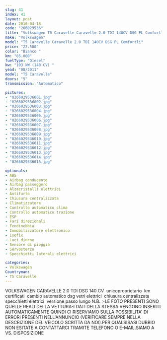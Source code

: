 ```yaml
---
slug: 41
index: 41
layout: post
date: 2016-04-18
code: "266029536"
title: "Volkswagen T5 Caravelle Caravelle 2.0 TDI 140CV DSG PL Comfortli"
make: "Volkswagen"
model: "T5 Caravelle Caravelle 2.0 TDI 140CV DSG PL Comfortli"
price: "22.500"
color: "Bianco "
km: "85.000"
fuelType: "Diesel"
kw: "103 kW (140 CV) "
yead: "08/2011"
model: "T5 Caravelle"
doors: "5"
transmission: "Automatico"

pictures:
- "0266029536001.jpg"
- "0266029536002.jpg"
- "0266029536003.jpg"
- "0266029536004.jpg"
- "0266029536005.jpg"
- "0266029536006.jpg"
- "0266029536007.jpg"
- "0266029536008.jpg"
- "0266029536009.jpg"
- "0266029536010.jpg"
- "0266029536011.jpg"
- "0266029536012.jpg"
- "0266029536013.jpg"
- "0266029536014.jpg"
- "0266029536015.jpg"

optionals:
- ABS
- Airbag conducente
- Airbag passeggero
- Alzacristalli elettrici
- Antifurto
- Chiusura centralizzata
- Climatizzatore
- Controllo automatico clima
- Controllo automatico trazione
- ESP
- Fari direzionali
- Fendinebbia
- Immobilizzatore elettronico
- Isofix
- Luci diurne
- Sensore di pioggia
- Servosterzo
- Specchietti laterali elettrici

categories:
- Volkswagen
Countryman:
- T5 Caravelle
---
```

VOLKSWAGEN CARAVELLE 2.0 TDI DSG 140 CV  unicoproprietario  km certificati  cambio automatico dsg vetri elettrici  chiusura centralizzata specchietti elettrici  versione passo lungo N.B. :-LE FOTO PRESENTI SONO QUELLE REALI DELLA VETTURA-I DATI DELLA STESSA VENGONO INSERITI AUTOMATICAMENTE QUINDI CI RISERVIAMO SULLA POSSIBILITA' DI ERRORI PRESENTI NELL'ANNUNCIO (VERIFICARE SEMPRE NELLA DESCRIZIONE DEL VEICOLO SCRITTA DA NOI).PER QUALSISASI DUBBIO NON ESITATE A CONTATTARCI TRAMITE TELEFONO O E-MAIL.SIAMO A VS. DISPOSIZIONE